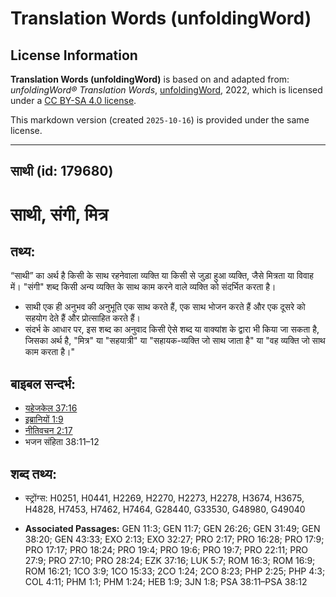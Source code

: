 # Translation Words (unfoldingWord)

## License Information

**Translation Words (unfoldingWord)** is based on and adapted from: _unfoldingWord® Translation Words_, [unfoldingWord](https://unfoldingword.org/utw), 2022, which is licensed under a [CC BY-SA 4.0 license](https://creativecommons.org/licenses/by-sa/4.0/legalcode.en).

This markdown version (created `2025-10-16`) is provided under the same license.



--------------------------------

## साथी (id: 179680)

साथी, संगी, मित्र
=================

तथ्य:
-----

“साथी” का अर्थ है किसी के साथ रहनेवाला व्यक्ति या किसी से जुड़ा हुआ व्यक्ति, जैसे मित्रता या विवाह में। "संगी" शब्द किसी अन्य व्यक्ति के साथ काम करने वाले व्यक्ति को संदर्भित करता है।

* साथी एक ही अनुभव की अनुभूति एक साथ करते हैं, एक साथ भोजन करते हैं और एक दूसरे को सहयोग देते हैं और प्रोत्साहित करते हैं।
* संदर्भ के आधार पर, इस शब्द का अनुवाद किसी ऐसे शब्द या वाक्यांश के द्वारा भी किया जा सकता है, जिसका अर्थ है, "मित्र" या "सहयात्री" या "सहायक\-व्यक्ति जो साथ जाता है" या "वह व्यक्ति जो साथ काम करता है।"

बाइबल सन्दर्भ:
--------------

* [यहेजकेल 37:16](https://ref.ly/Ezek37:16)
* [इब्रानियों 1:9](https://ref.ly/Heb1:9)
* [नीतिवचन 2:17](https://ref.ly/Prov2:17)
* भजन संहिता 38:11–12

शब्द तथ्य:
----------

* स्ट्रोंग्स: H0251, H0441, H2269, H2270, H2273, H2278, H3674, H3675, H4828, H7453, H7462, H7464, G28440, G33530, G48980, G49040

* **Associated Passages:** GEN 11:3; GEN 11:7; GEN 26:26; GEN 31:49; GEN 38:20; GEN 43:33; EXO 2:13; EXO 32:27; PRO 2:17; PRO 16:28; PRO 17:9; PRO 17:17; PRO 18:24; PRO 19:4; PRO 19:6; PRO 19:7; PRO 22:11; PRO 27:9; PRO 27:10; PRO 28:24; EZK 37:16; LUK 5:7; ROM 16:3; ROM 16:9; ROM 16:21; 1CO 3:9; 1CO 15:33; 2CO 1:24; 2CO 8:23; PHP 2:25; PHP 4:3; COL 4:11; PHM 1:1; PHM 1:24; HEB 1:9; 3JN 1:8; PSA 38:11–PSA 38:12

